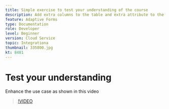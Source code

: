 ```yaml
---
title: Simple exercise to test your understanding of the course
description: Add extra columns to the table and extra attribute to the search criteria
feature: Adaptive Forms
type: Documentation
role: Developer
level: Beginner
version: Cloud Service
topic: Integrationa
thumbnail: 335800.jpg
kt: 8481
---
```

# Test your understanding

Enhance the use case as shown in this video

>[!VIDEO](https://video.tv.adobe.com/v/335800?quality=12&learn=on)

